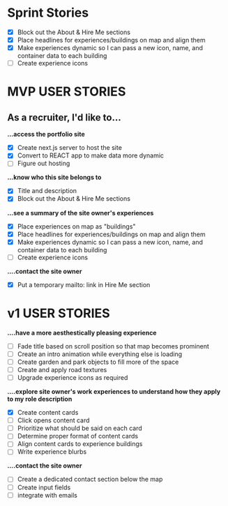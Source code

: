 # Sprint Stories
- [x] Block out the About & Hire Me sections
- [x] Place headlines for experiences/buildings on map and align them
- [x] Make experiences dynamic so I can pass a new icon, name, and container data to each building
- [ ] Create experience icons

# MVP USER STORIES
## As a recruiter, I'd like to...
**...access the portfolio site**
- [x] Create next.js server to host the site
- [x] Convert to REACT app to make data more dynamic
- [ ] Figure out hosting

**...know who this site belongs to** 
- [x] Title and description
- [x] Block out the About & Hire Me sections

**...see a summary of the site owner's experiences**
- [x] Place experiences on map as "buildings"
- [x] Place headlines for experiences/buildings on map and align them
- [x] Make experiences dynamic so I can pass a new icon, name, and container data to each building
- [ ] Create experience icons

**....contact the site owner**
- [x] Put a temporary mailto: link in Hire Me section


# v1 USER STORIES
**....have a more aesthestically pleasing experience**
- [ ] Fade title based on scroll position so that map becomes prominent
- [ ] Create an intro animation while everything else is loading
- [ ] Create garden and park objects to fill more of the space
- [ ] Create and apply road textures
- [ ] Upgrade experience icons as required

**....explore site owner's work experiences to understand how they apply to my role description**
- [x] Create content cards
- [ ] Click opens content card
- [ ] Prioritize what should be said on each card
- [ ] Determine proper format of content cards 
- [ ] Align content cards to experience buildings
- [ ] Write experience blurbs

**....contact the site owner**
- [ ] Create a dedicated contact section below the map
- [ ] Create input fields
- [ ] integrate with emails